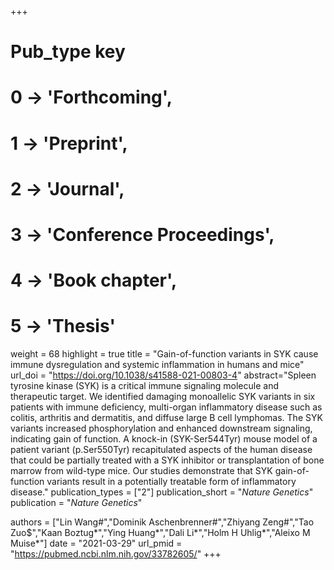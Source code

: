 +++
# Pub_type key
# 0 -> 'Forthcoming',
# 1 -> 'Preprint',
# 2 -> 'Journal',
# 3 -> 'Conference Proceedings',
# 4 -> 'Book chapter',
# 5 -> 'Thesis'

weight = 68
highlight = true
title = "Gain-of-function variants in SYK cause immune dysregulation and systemic inflammation in humans and mice"
url_doi = "https://doi.org/10.1038/s41588-021-00803-4"
abstract="Spleen tyrosine kinase (SYK) is a critical immune signaling molecule and therapeutic target. We identified damaging monoallelic SYK variants in six patients with immune deficiency, multi-organ inflammatory disease such as colitis, arthritis and dermatitis, and diffuse large B cell lymphomas. The SYK variants increased phosphorylation and enhanced downstream signaling, indicating gain of function. A knock-in (SYK-Ser544Tyr) mouse model of a patient variant (p.Ser550Tyr) recapitulated aspects of the human disease that could be partially treated with a SYK inhibitor or transplantation of bone marrow from wild-type mice. Our studies demonstrate that SYK gain-of-function variants result in a potentially treatable form of inflammatory disease."
publication_types = ["2"]
publication_short = "*Nature Genetics*"
publication = "*Nature Genetics*"

authors = ["Lin Wang#","Dominik Aschenbrenner#","Zhiyang Zeng#","Tao Zuo$","Kaan Boztug*","Ying Huang*","Dali Li*","Holm H Uhlig*","Aleixo M Muise*"]
date = "2021-03-29"
url_pmid = "https://pubmed.ncbi.nlm.nih.gov/33782605/"
+++
